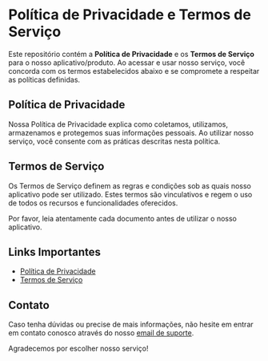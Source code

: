 # Política de Privacidade e Termos de Serviço

Este repositório contém a **Política de Privacidade** e os **Termos de Serviço** para o nosso aplicativo/produto. Ao acessar e usar nosso serviço, você concorda com os termos estabelecidos abaixo e se compromete a respeitar as políticas definidas. 

## Política de Privacidade
Nossa Política de Privacidade explica como coletamos, utilizamos, armazenamos e protegemos suas informações pessoais. Ao utilizar nosso serviço, você consente com as práticas descritas nesta política.

## Termos de Serviço
Os Termos de Serviço definem as regras e condições sob as quais nosso aplicativo pode ser utilizado. Estes termos são vinculativos e regem o uso de todos os recursos e funcionalidades oferecidos.

Por favor, leia atentamente cada documento antes de utilizar o nosso aplicativo.

## Links Importantes
- [Política de Privacidade](politica-de-privacidade.md)
- [Termos de Serviço](termos-de-servico.md)

## Contato
Caso tenha dúvidas ou precise de mais informações, não hesite em entrar em contato conosco através do nosso [email de suporte](mailto:suporte@exemplo.com).

Agradecemos por escolher nosso serviço!
